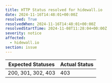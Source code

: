 ```yaml
---
title: HTTP Status resolved for hidewall.io
date: 2024-11-16T14:48:01+00:00Z
resolved: True
resolvedWhen: 2024-11-16T14:48:01+00:00Z
resolvedStartTime: 2024-11-08T11:28:04+00:00Z
severity: notice
affected:
  - hidewall.io
section: issue
---
```


| Expected Statuses | Actual Status  |
|-------------------|----------------|
| 200, 301, 302, 403 | 403 |
